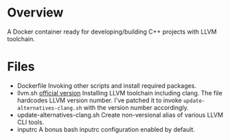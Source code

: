 # Overview

A Docker container ready for developing/building C++ projects with LLVM toolchain.

# Files

* Dockerfile
  Invoking other scripts and install required packages.
* llvm.sh [official version](https://apt.llvm.org/llvm.sh)
  Installing LLVM toolchain including clang. The file hardcodes LLVM version number.
  I've patched it to invoke `update-alternatives-clang.sh` with the version number accordingly.
* update-alternatives-clang.sh
  Create non-versional alias of various LLVM CLI tools.
* inputrc
  A bonus bash inputrc configuration enabled by default.
